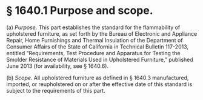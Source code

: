 # § 1640.1   Purpose and scope.

(a) *Purpose.* This part establishes the standard for the flammability of upholstered furniture, as set forth by the Bureau of Electronic and Appliance Repair, Home Furnishings and Thermal Insulation of the Department of Consumer Affairs of the State of California in Technical Bulletin 117-2013, entitled “Requirements, Test Procedure and Apparatus for Testing the Smolder Resistance of Materials Used in Upholstered Furniture,” published June 2013 (for availability, see § 1640.6).


(b) *Scope.* All upholstered furniture as defined in § 1640.3 manufactured, imported, or reupholstered on or after the effective date of this standard is subject to the requirements of this part.






